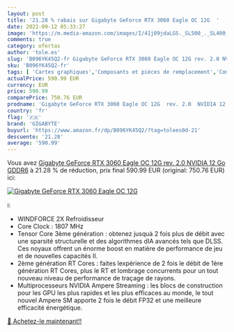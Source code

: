 ```yaml
---
layout: post
title: '21.28 % rabais sur Gigabyte GeForce RTX 3060 Eagle OC 12G  '
date: 2021-09-12 05:33:27
image: 'https://m.media-amazon.com/images/I/41j09jdaLGS._SL500_._SL400_.jpg'
comments: true
category: ofertas
author: 'tole.es'
slug: 'B096YK45Q2-fr Gigabyte GeForce RTX 3060 Eagle OC 12G rev. 2.0 NVIDIA 12...'
sku: 'B096YK45Q2-fr'
tags: [ 'Cartes graphiques','Composants et pièces de remplacement','Composants internes','Informatique','gigabyte', ]
actualPrice: 590.99 EUR
currency: EUR
price: 590.99
comparePrice: 750.76 EUR
prodname: 'Gigabyte GeForce RTX 3060 Eagle OC 12G  rev. 2.0  NVIDIA 12 Go GDDR6'
country: 'fr'
flag: '🇫🇷'
brand: 'GIGABYTE'
buyurl: 'https://www.amazon.fr/dp/B096YK45Q2/?tag=tolees0d-21'
descuento: '21.28'
average: '590.99'
---
```


Vous avez [Gigabyte GeForce RTX 3060 Eagle OC 12G  rev. 2.0  NVIDIA 12 Go GDDR6](https://www.amazon.fr/dp/B096YK45Q2/?tag=tolees0d-21)  à  21.28 % de réduction, prix final  590.99 EUR (original: 750.76 EUR) ici:

[![Gigabyte GeForce RTX 3060 Eagle OC 12G  ](https://m.media-amazon.com/images/I/41j09jdaLGS._SL500_._SL400_.jpg)](https://www.amazon.fr/dp/B096YK45Q2/?tag=tolees0d-21)

ℹ️:

- WINDFORCE 2X Refroidisseur
- Core Clock : 1807 MHz
- Tensor Core 3ème génération : obtenez jusquà 2 fois plus de débit avec une sparsité structurelle et des algorithmes dIA avancés tels que DLSS. Ces noyaux offrent un énorme boost en matière de performance de jeu et de nouvelles capacités II.
- 2ème génération RT Cores : faites lexpérience de 2 fois le débit de 1ère génération RT Cores, plus le RT et lombrage concurrents pour un tout nouveau niveau de performance de traçage de rayons.
- Multiprocesseurs NVIDIA Ampere Streaming : les blocs de construction pour les GPU les plus rapides et les plus efficaces au monde, le tout nouvel Ampere SM apporte 2 fois le débit FP32 et une meilleure efficacité énergétique.

[🛒 Achetez-le maintenant!!](https://www.amazon.fr/dp/B096YK45Q2/?tag=tolees0d-21)
